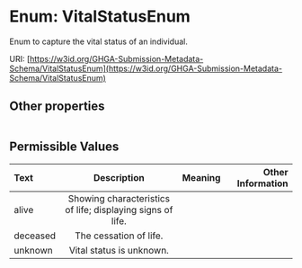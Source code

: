 
# Enum: VitalStatusEnum


Enum to capture the vital status of an individual.

URI: [https://w3id.org/GHGA-Submission-Metadata-Schema/VitalStatusEnum](https://w3id.org/GHGA-Submission-Metadata-Schema/VitalStatusEnum)


## Other properties

|  |  |  |
| --- | --- | --- |

## Permissible Values

| Text | Description | Meaning | Other Information |
| :--- | :---: | :---: | ---: |
| alive | Showing characteristics of life; displaying signs of life. |  |  |
| deceased | The cessation of life. |  |  |
| unknown | Vital status is unknown. |  |  |

